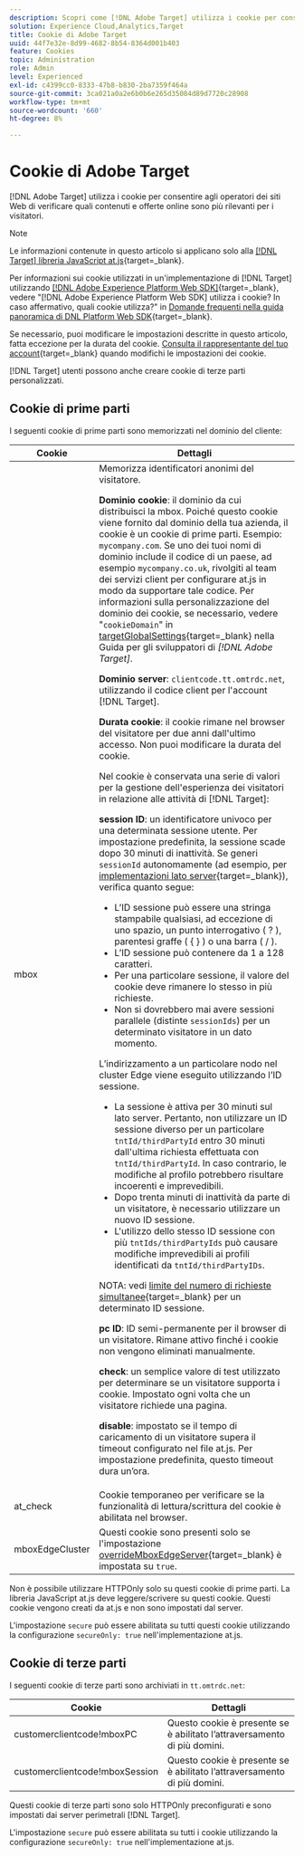 ```yaml
---
description: Scopri come [!DNL Adobe Target] utilizza i cookie per consentire agli operatori dei siti Web di verificare quali contenuti e offerte online sono più rilevanti per i visitatori.
solution: Experience Cloud,Analytics,Target
title: Cookie di Adobe Target
uuid: 44f7e32e-8d99-4682-8b54-8364d001b403
feature: Cookies
topic: Administration
role: Admin
level: Experienced
exl-id: c4399cc0-8333-47b8-b830-2ba7359f464a
source-git-commit: 3ca021a0a2e6b0b6e265d35084d89d7720c28908
workflow-type: tm+mt
source-wordcount: '660'
ht-degree: 8%

---
```


# Cookie di Adobe Target

[!DNL Adobe Target] utilizza i cookie per consentire agli operatori dei siti Web di verificare quali contenuti e offerte online sono più rilevanti per i visitatori.

>[!NOTE]
>
>Le informazioni contenute in questo articolo si applicano solo alla [[!DNL Target] libreria JavaScript at.js](https://experienceleague.adobe.com/docs/target-dev/developer/client-side/at-js-implementation/functions-overview/targetglobalsettings.html){target=_blank}.
>
>Per informazioni sui cookie utilizzati in un&#39;implementazione di [!DNL Target] utilizzando [[!DNL Adobe Experience Platform Web SDK]](https://experienceleague.adobe.com/docs/experience-platform/edge/home.html){target=_blank}, vedere &quot;[!DNL Adobe Experience Platform Web SDK] utilizza i cookie? In caso affermativo, quali cookie utilizza?&quot; in [Domande frequenti nella guida panoramica di DNL Platform Web SDK](https://experienceleague.adobe.com/docs/experience-platform/edge/web-sdk-faq.html){target=_blank}.
>
>Se necessario, puoi modificare le impostazioni descritte in questo articolo, fatta eccezione per la durata del cookie. [Consulta il rappresentante del tuo account](https://experienceleague.adobe.com/docs/target/using/cmp-resources-and-contact-information.html){target=_blank} quando modifichi le impostazioni dei cookie.
>
>[!DNL Target] utenti possono anche creare cookie di terze parti personalizzati.

## Cookie di prime parti

I seguenti cookie di prime parti sono memorizzati nel dominio del cliente:

| Cookie | Dettagli |
| --- | --- |
| mbox | Memorizza identificatori anonimi del visitatore.<P>**Dominio cookie**: il dominio da cui distribuisci la mbox. Poiché questo cookie viene fornito dal dominio della tua azienda, il cookie è un cookie di prime parti. Esempio: `mycompany.com`. Se uno dei tuoi nomi di dominio include il codice di un paese, ad esempio `mycompany.co.uk`, rivolgiti al team dei servizi client per configurare at.js in modo da supportare tale codice. Per informazioni sulla personalizzazione del dominio dei cookie, se necessario, vedere &quot;`cookieDomain`&quot; in [targetGlobalSettings](https://experienceleague.adobe.com/docs/target-dev/developer/client-side/at-js-implementation/functions-overview/targetglobalsettings.html){target=_blank} nella Guida per gli sviluppatori di *[!DNL Adobe Target]*.<P>**Dominio server**: `clientcode.tt.omtrdc.net`, utilizzando il codice client per l&#39;account [!DNL Target].<P>**Durata cookie**: il cookie rimane nel browser del visitatore per due anni dall&#39;ultimo accesso. Non puoi modificare la durata del cookie.<P>Nel cookie è conservata una serie di valori per la gestione dell&#39;esperienza dei visitatori in relazione alle attività di [!DNL Target]:<P>**session ID**: un identificatore univoco per una determinata sessione utente. Per impostazione predefinita, la sessione scade dopo 30 minuti di inattività. Se generi `sessionId` autonomamente (ad esempio, per [implementazioni lato server](https://experienceleague.adobe.com/docs/target-dev/developer/server-side/server-side-overview.html){target=_blank}), verifica quanto segue:<ul><li>L’ID sessione può essere una stringa stampabile qualsiasi, ad eccezione di uno spazio, un punto interrogativo ( ? ), parentesi graffe ( { } ) o una barra ( / ).</li><li>L’ID sessione può contenere da 1 a 128 caratteri.</li><li>Per una particolare sessione, il valore del cookie deve rimanere lo stesso in più richieste.</li><li>Non si dovrebbero mai avere sessioni parallele (distinte `sessionIds`) per un determinato visitatore in un dato momento.</li></ul>L’indirizzamento a un particolare nodo nel cluster Edge viene eseguito utilizzando l’ID sessione.<ul><li>La sessione è attiva per 30 minuti sul lato server. Pertanto, non utilizzare un ID sessione diverso per un particolare `tntId/thirdPartyId` entro 30 minuti dall&#39;ultima richiesta effettuata con `tntId/thirdPartyId`. In caso contrario, le modifiche al profilo potrebbero risultare incoerenti e imprevedibili.</li><li>Dopo trenta minuti di inattività da parte di un visitatore, è necessario utilizzare un nuovo ID sessione.</li><li>L&#39;utilizzo dello stesso ID sessione con più `tntIds/thirdPartyIds` può causare modifiche imprevedibili ai profili identificati da `tntId/thirdPartyIDs`.</li></ul>NOTA: vedi [limite del numero di richieste simultanee](https://experienceleague.adobe.com/docs/target/using/troubleshoot/target-limits.html?lang=it#content-delivery){target=_blank} per un determinato ID sessione.<P>**pc ID**: ID semi-permanente per il browser di un visitatore. Rimane attivo finché i cookie non vengono eliminati manualmente.<P>**check**: un semplice valore di test utilizzato per determinare se un visitatore supporta i cookie. Impostato ogni volta che un visitatore richiede una pagina.<P>**disable**: impostato se il tempo di caricamento di un visitatore supera il timeout configurato nel file at.js. Per impostazione predefinita, questo timeout dura un’ora. |
| at_check | Cookie temporaneo per verificare se la funzionalità di lettura/scrittura del cookie è abilitata nel browser. |
| mboxEdgeCluster | Questi cookie sono presenti solo se l&#39;impostazione [overrideMboxEdgeServer](https://experienceleague.adobe.com/docs/target-dev/developer/client-side/at-js-implementation/functions-overview/targetglobalsettings.html){target=_blank} è impostata su `true`. |

Non è possibile utilizzare HTTPOnly solo su questi cookie di prime parti. La libreria JavaScript at.js deve leggere/scrivere su questi cookie. Questi cookie vengono creati da at.js e non sono impostati dal server.

L&#39;impostazione `secure` può essere abilitata su tutti questi cookie utilizzando la configurazione `secureOnly: true` nell&#39;implementazione at.js.

## Cookie di terze parti

I seguenti cookie di terze parti sono archiviati in `tt.omtrdc.net`:

| Cookie | Dettagli |
| --- | --- |
| customerclientcode!mboxPC | Questo cookie è presente se è abilitato l’attraversamento di più domini. |
| customerclientcode!mboxSession | Questo cookie è presente se è abilitato l’attraversamento di più domini. |

Questi cookie di terze parti sono solo HTTPOnly preconfigurati e sono impostati dai server perimetrali [!DNL Target].

L&#39;impostazione `secure` può essere abilitata su tutti i cookie utilizzando la configurazione `secureOnly: true` nell&#39;implementazione at.js.